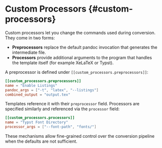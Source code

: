 # Custom Processors {#custom-processors}

Custom processors let you change the commands used during conversion. They come
in two forms:

- **Preprocessors** replace the default pandoc invocation that generates the
  intermediate file.
- **Processors** provide additional arguments to the program that handles the
  template itself (for example XeLaTeX or Typst).

A preprocessor is defined under `[[custom_processors.preprocessors]]`:

```toml
[[custom_processors.preprocessors]]
name = "Enable Listings"
pandoc_args = ["-t", "latex", "--listings"]
combined_output = "output.tex"
```

Templates reference it with their `preprocessor` field. Processors are specified
similarly and referenced via the `processor` field:

```toml
[[custom_processors.processors]]
name = "Typst Font Directory"
processor_args = ["--font-path", "fonts/"]
```

These mechanisms allow fine-grained control over the conversion pipeline when the
defaults are not sufficient.
